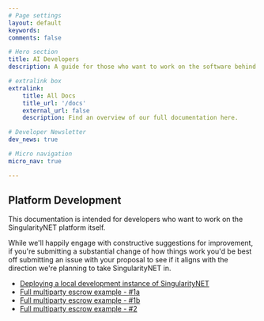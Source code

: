 ```yaml
---
# Page settings
layout: default
keywords:
comments: false

# Hero section
title: AI Developers
description: A guide for those who want to work on the software behind SingularityNET itself

# extralink box
extralink:
    title: All Docs
    title_url: '/docs'
    external_url: false
    description: Find an overview of our full documentation here.

# Developer Newsletter
dev_news: true

# Micro navigation
micro_nav: true

---
```

## Platform Development
This documentation is intended for developers who want to work on the SingularityNET platform itself.

While we'll happily engage with constructive suggestions for improvement, if you're submitting a substantial change of how things work you'd be best off submitting an issue with your proposal to see if it aligns with the direction we're planning to take SingularityNET in.

- [Deploying a local development instance of SingularityNET](/docs/development/local-singularitynet)
- [Full multiparty escrow example - #1a](/docs/development/mpe-example)
- [Full multiparty escrow example - #1b](/docs/development/mpe-example1)
- [Full multiparty escrow example - #2](/docs/development/mpe-example2)
